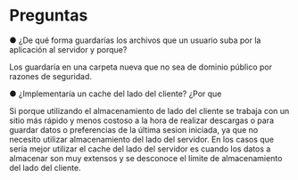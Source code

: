 # Preguntas

● ¿De qué forma guardarías los archivos que un usuario suba por la aplicación al servidor y porque?

Los guardaría en una carpeta nueva que no sea de dominio público por razones de seguridad.

● ¿Implementaría un cache del lado del cliente? ¿Por que

Si porque utilizando el almacenamiento de lado del cliente  se trabaja con un sitio más rápido y menos costoso a la hora de realizar descargas o para guardar datos o preferencias de la última sesion iniciada, ya que no necesito utilizar almacenamiento del lado del servidor. 
En los casos que sería mejor utilizar el cache del lado del servidor es cuando los datos a almacenar son muy extensos y se desconoce el límite de almacenamiento del lado del cliente.


